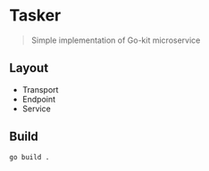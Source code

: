 # Tasker

> Simple implementation of Go-kit microservice

## Layout

- Transport
- Endpoint
- Service

## Build

`go build .`